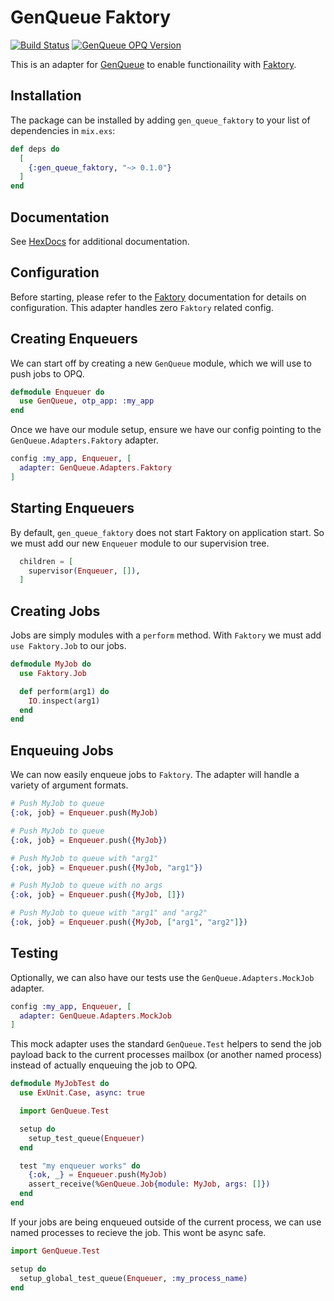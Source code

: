 # GenQueue Faktory

[![Build Status](https://travis-ci.org/nsweeting/gen_queue_faktory.svg?branch=master)](https://travis-ci.org/nsweeting/gen_queue_faktory)
[![GenQueue OPQ Version](https://img.shields.io/hexpm/v/gen_queue_faktory.svg)](https://hex.pm/packages/gen_queue_faktory)

This is an adapter for [GenQueue](https://github.com/nsweeting/gen_queue) to enable
functionaility with [Faktory](https://github.com/cjbottaro/faktory_worker_ex).

## Installation

The package can be installed by adding `gen_queue_faktory` to your list of dependencies in `mix.exs`:

```elixir
def deps do
  [
    {:gen_queue_faktory, "~> 0.1.0"}
  ]
end
```

## Documentation

See [HexDocs](https://hexdocs.pm/gen_queue_faktory) for additional documentation.

## Configuration

Before starting, please refer to the [Faktory](https://github.com/cjbottaro/faktory_worker_ex) documentation
for details on configuration. This adapter handles zero `Faktory` related config.

## Creating Enqueuers

We can start off by creating a new `GenQueue` module, which we will use to push jobs to
OPQ.

```elixir
defmodule Enqueuer do
  use GenQueue, otp_app: :my_app
end
```

Once we have our module setup, ensure we have our config pointing to the `GenQueue.Adapters.Faktory`
adapter.

```elixir
config :my_app, Enqueuer, [
  adapter: GenQueue.Adapters.Faktory
]
```

## Starting Enqueuers

By default, `gen_queue_faktory` does not start Faktory on application start. So we must add
our new `Enqueuer` module to our supervision tree.

```elixir
  children = [
    supervisor(Enqueuer, []),
  ]
```

## Creating Jobs

Jobs are simply modules with a `perform` method. With `Faktory` we must add `use Faktory.Job`
to our jobs.

```elixir
defmodule MyJob do
  use Faktory.Job

  def perform(arg1) do
    IO.inspect(arg1)
  end
end
```

## Enqueuing Jobs

We can now easily enqueue jobs to `Faktory`. The adapter will handle a variety of argument formats.

```elixir
# Push MyJob to queue
{:ok, job} = Enqueuer.push(MyJob)

# Push MyJob to queue
{:ok, job} = Enqueuer.push({MyJob})

# Push MyJob to queue with "arg1"
{:ok, job} = Enqueuer.push({MyJob, "arg1"})

# Push MyJob to queue with no args
{:ok, job} = Enqueuer.push({MyJob, []})

# Push MyJob to queue with "arg1" and "arg2"
{:ok, job} = Enqueuer.push({MyJob, ["arg1", "arg2"]})
```

## Testing

Optionally, we can also have our tests use the `GenQueue.Adapters.MockJob` adapter.

```elixir
config :my_app, Enqueuer, [
  adapter: GenQueue.Adapters.MockJob
]
```

This mock adapter uses the standard `GenQueue.Test` helpers to send the job payload
back to the current processes mailbox (or another named process) instead of actually
enqueuing the job to OPQ.

```elixir
defmodule MyJobTest do
  use ExUnit.Case, async: true

  import GenQueue.Test

  setup do
    setup_test_queue(Enqueuer)
  end

  test "my enqueuer works" do
    {:ok, _} = Enqueuer.push(MyJob)
    assert_receive(%GenQueue.Job{module: MyJob, args: []})
  end
end
```

If your jobs are being enqueued outside of the current process, we can use named
processes to recieve the job. This wont be async safe.

```elixir
import GenQueue.Test

setup do
  setup_global_test_queue(Enqueuer, :my_process_name)
end
```

